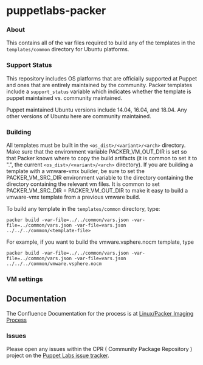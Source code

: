 # puppetlabs-packer

### About

This contains all of the var files required to build any of the templates in the `templates/common` directory for Ubuntu platforms.

### Support Status

This repository includes OS platforms that are officially supported at Puppet and ones that are entirely maintained by the community. Packer templates include a `support_status` variable which indicates whether the template is puppet maintained vs. community maintained.

Puppet maintained Ubuntu versions include 14.04, 16.04, and 18.04. Any other versions of Ubuntu here are community maintained.

### Building

All templates must be built in the `<os_dist>/<variant>/<arch>` directory. Make sure that the environment variable PACKER\_VM\_OUT\_DIR is set so that Packer knows where to copy the build artifacts (it is common to set it to ".", the current `<os_dist>/<variant>/<arch>` directory). If you are building a template with a vmware-vmx builder, be sure to set the PACKER\_VM\_SRC\_DIR environment variable to the directory containing the directory containing the relevant vm files. It is common to set PACKER\_VM\_SRC\_DIR = PACKER\_VM\_OUT\_DIR to make it easy to build a vmware-vmx template from a previous vmware build.

To build any template in the `templates/common` directory, type:
```
packer build -var-file=../../common/vars.json -var-file=../common/vars.json -var-file=vars.json ../../../common/<template-file>
```

For example, if you want to build the vmware.vsphere.nocm template, type
```
packer build -var-file=../../common/vars.json -var-file=../common/vars.json -var-file=vars.json ../../../common/vmware.vsphere.nocm
```

### VM settings


## Documentation

The Confluence Documentation for the process is at [Linux/Packer Imaging Process](https://confluence.puppetlabs.com/display/SRE/Linux+Image+Packer+Generation)

### Issues

Please open any issues within the CPR ( Community Package Repository ) project on the [Puppet Labs issue tracker](https://tickets.puppetlabs.com/browse/CPR).
